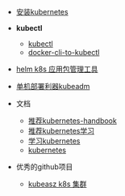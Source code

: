 - [安装kubernetes](/develop/cloud/kubernetes/k8s-for-docker-desktop/README.md)
- **kubectl**
  - [kubectl](/develop/cloud/kubernetes/wiki/kubectl/kubectl.md)
  - [docker-cli-to-kubectl](/develop/cloud/kubernetes/wiki/docker-cli-to-kubectl.md)

- [helm k8s 应用包管理工具](/develop/cloud/kubernetes/wiki/helm/helm)
- [单机部署利器kubeadm](/develop/cloud/kubernetes/wiki/kubeadm/kubeadm)
- 文档
  - [推荐kubernetes-handbook](https://jimmysong.io/kubernetes-handbook/concepts/concepts.html)
  - [推荐kubernetes学习](https://github.com/liguohua-bigdata/kubernets-learn)
  - [学习kubernetes](https://github.com/jolestar/kubernetes-complete-course)
  - [kubernetes](https://yeasy.gitbooks.io/docker_practice/kubernetes/)

- 优秀的github项目
  - [kubeasz k8s 集群](https://github.com/gjmzj/kubeasz)

